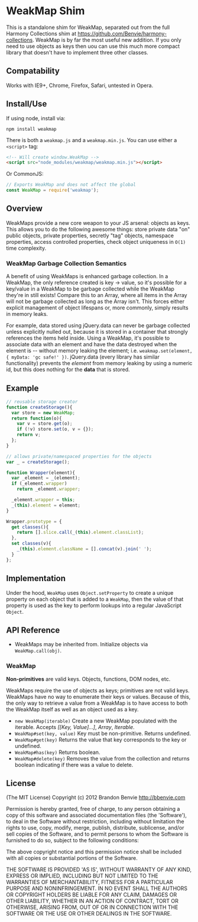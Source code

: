 # WeakMap Shim
This is a standalone shim for WeakMap, separated out from the full Harmony Collections shim at https://github.com/Benvie/harmony-collections. WeakMap is by far the most useful new addition. If you only need to use objects as keys then uou can use this much more compact library that doesn't have to implement three other classes.

## Compatability

Works with IE9+, Chrome, Firefox, Safari, untested in Opera.

## Install/Use

If using node, install via:

    npm install weakmap

There is both a `weakmap.js` and a `weakmap.min.js`. You can use either a `<script>` tag:

```html
<!-- Will create window.WeakMap -->
<script src="node_modules/weakmap/weakmap.min.js"></script>
```

Or CommonJS:

```js
// Exports WeakMap and does not affect the global
const WeakMap = require('weakmap');
```

## Overview

WeakMaps provide a new core weapon to your JS arsenal: objects as keys. This allows you to do the following awesome things: store private data "on" public objects, private properties, secretly "tag" objects, namespace properties, access controlled properties, check object uniqueness in `O(1)` time complexity.

### WeakMap Garbage Collection Semantics

A benefit of using WeakMaps is enhanced garbage collection. In a WeakMap, the only reference created is key -> value, so it's possible for a key/value in a WeakMap to be garbage collected while the WeakMap they're in still exists! Compare this to an Array, where all items in the Array will not be garbage collected as long as the Array isn't. This forces either explicit management of  object lifespans or, more commonly, simply results in memory leaks.

For example, data stored using jQuery.data can never be garbage collected unless explicitly nulled out, because it is stored in a container that strongly references the items held inside. Using a WeakMap, it's possible to associate data with an element and have the data destroyed when the element is -- without memory leaking the element; i.e. `weakmap.set(element, { myData: 'gc safe!' })`. jQuery.data (every library has similar functionality) prevents the *element* from memory leaking by using a numeric id, but this does nothing for the __data__ that is stored.

## Example

```javascript
// reusable storage creator
function createStorage(){
  var store = new WeakMap;
  return function(o){
    var v = store.get(o);
    if (!v) store.set(o, v = {});
    return v;
  };
}

// allows private/namespaced properties for the objects
var _ = createStorage();

function Wrapper(element){
  var _element = _(element);
  if (_element.wrapper)
    return _element.wrapper;

  _element.wrapper = this;
  _(this).element = element;
}

Wrapper.prototype = {
  get classes(){
    return [].slice.call(_(this).element.classList);
  },
  set classes(v){
    _(this).element.className = [].concat(v).join(' ');
  }
};
```

## Implementation

Under the hood, `WeakMap` uses `Object.setProperty` to create a unique property on each object that is added to a `WeakMap`, then the value of that property is used as the key to perform lookups into a regular JavaScript `Object`.

## API Reference

* WeakMaps may be inherited from. Initialize objects via `WeakMap.call(obj)`.

### WeakMap

__Non-primitives__ are valid keys. Objects, functions, DOM nodes, etc.

WeakMaps require the use of objects as keys; primitives are not valid keys. WeakMaps have no way to enumerate their keys or values. Because of this, the only way to retrieve a value from a WeakMap is to have access to both the WeakMap itself as well as an object used as a key.

* `new WeakMap(iterable)` Create a new WeakMap populated with the iterable. Accepts *[[Key, Value]...]*, *Array*, *Iterable*.
* `WeakMap#set(key, value)` Key must be non-primitive. Returns undefined.
* `WeakMap#get(key)` Returns the value that key corresponds to the key or undefined.
* `WeakMap#has(key)` Returns boolean.
* `WeakMap#delete(key)` Removes the value from the collection and returns boolean indicating if there was a value to delete.


## License

(The MIT License)
Copyright (c) 2012 Brandon Benvie <http://bbenvie.com>

Permission is hereby granted, free of charge, to any person obtaining a copy of this software and associated documentation files
(the 'Software'), to deal in the Software without restriction, including without limitation the rights to use, copy, modify, merge,
publish, distribute, sublicense, and/or sell copies of the Software, and to permit persons to whom the Software is furnished to do so,
subject to the following conditions:

The above copyright notice and this permission notice shall be included with all copies or substantial portions of the Software.

THE SOFTWARE IS PROVIDED 'AS IS', WITHOUT WARRANTY OF ANY KIND, EXPRESS OR IMPLIED, INCLUDING BUT NOT LIMITED TO THE WARRANTIES OF
MERCHANTABILITY, FITNESS FOR A PARTICULAR PURPOSE AND NONINFRINGEMENT. IN NO EVENT SHALL THE AUTHORS OR COPYRIGHT HOLDERS BE LIABLE
FOR ANY  CLAIM, DAMAGES OR OTHER LIABILITY, WHETHER IN AN ACTION OF CONTRACT, TORT OR OTHERWISE, ARISING FROM, OUT OF OR IN CONNECTION WITH
THE SOFTWARE OR THE USE OR OTHER DEALINGS IN THE SOFTWARE.
